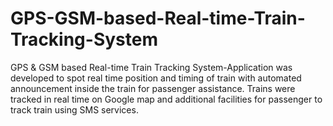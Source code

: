 # GPS-GSM-based-Real-time-Train-Tracking-System
GPS &amp; GSM based Real-time Train Tracking System-Application was developed to spot real time position and timing of train with automated announcement inside the train for passenger assistance. Trains were tracked in real time on Google map and additional facilities for passenger to track train using SMS services.

